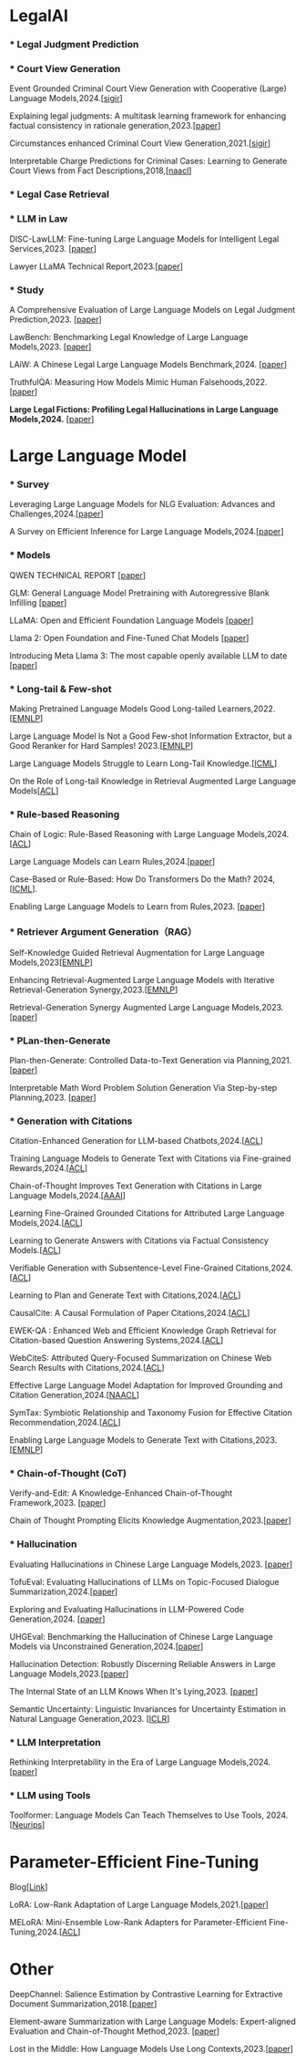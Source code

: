 
# LegalAI

### * Legal Judgment Prediction

### * Court View Generation

Event Grounded Criminal Court View Generation with Cooperative (Large) Language Models,2024.[[sigir](https://arxiv.org/abs/2404.07001)]

Explaining legal judgments: A multitask learning framework for enhancing factual consistency in rationale generation,2023.[[paper](https://www.sciencedirect.com/science/article/pii/S1319157823004226)]

Circumstances enhanced Criminal Court View Generation,2021.[[sigir](https://dl.acm.org/doi/abs/10.1145/3404835.3462984)]

Interpretable Charge Predictions for Criminal Cases: Learning to Generate Court Views from Fact Descriptions,2018,[[naacl](https://aclanthology.org/N18-1168/)]

### * Legal Case Retrieval

### * LLM in Law

DISC-LawLLM: Fine-tuning Large Language Models for Intelligent Legal Services,2023. [[paper](https://arxiv.org/abs/2309.11325)]

Lawyer LLaMA Technical Report,2023.[[paper](https://arxiv.org/abs/2305.15062)]

### * Study

A Comprehensive Evaluation of Large Language Models on Legal Judgment Prediction,2023. [[paper](https://aclanthology.org/2023.findings-emnlp.490/)]

LawBench: Benchmarking Legal Knowledge of Large Language Models,2023. [[paper](https://arxiv.org/abs/2309.16289)]

LAiW: A Chinese Legal Large Language Models Benchmark,2024. [[paper](https://openreview.net/pdf?id=HEjqNfHCCH)]

TruthfulQA: Measuring How Models Mimic Human Falsehoods,2022. [[paper](https://aclanthology.org/2022.acl-long.229.pdf)]

**Large Legal Fictions: Profiling Legal Hallucinations in Large Language Models,2024.** [[paper](https://arxiv.org/abs/2401.01301)]

# Large Language Model

### * Survey

Leveraging Large Language Models for NLG Evaluation:
Advances and Challenges,2024.[[paper](https://arxiv.org/abs/2401.07103)]

A Survey on Efficient Inference for Large
Language Models,2024.[[paper](https://arxiv.org/abs/2404.14294)]

### * Models
QWEN TECHNICAL REPORT [[paper](https://arxiv.org/abs/2309.16609)]

GLM: General Language Model Pretraining with Autoregressive Blank Infilling [[paper](https://aclanthology.org/2022.acl-long.26.pdf)]

LLaMA: Open and Efficient Foundation Language Models [[paper](https://arxiv.org/abs/2302.13971)]

Llama 2: Open Foundation and Fine-Tuned Chat Models [[paper](https://arxiv.org/abs/2307.09288)]

Introducing Meta Llama 3: The most capable openly available LLM to date [[paper](https://ai.meta.com/blog/meta-llama-3/)]

### * Long-tail & Few-shot

Making Pretrained Language Models Good Long-tailed Learners,2022.[[EMNLP](https://aclanthology.org/2022.emnlp-main.217.pdf)]

Large Language Model Is Not a Good Few-shot Information Extractor, but a Good Reranker for Hard Samples! 2023.[[EMNLP](https://aclanthology.org/2023.findings-emnlp.710.pdf)]

Large Language Models Struggle to Learn Long-Tail Knowledge.[[ICML](https://proceedings.mlr.press/v202/kandpal23a/kandpal23a.pdf)]

On the Role of Long-tail Knowledge in Retrieval Augmented Large Language Models[[ACL](https://aclanthology.org/2024.acl-short.12.pdf)]


### * Rule-based Reasoning

Chain of Logic: Rule-Based Reasoning with Large Language Models,2024.[[ACL](https://aclanthology.org/2024.findings-acl.159.pdf)]

Large Language Models can Learn Rules,2024.[[paper](https://arxiv.org/abs/2310.07064)]

Case-Based or Rule-Based: How Do Transformers Do the Math? 2024,[[ICML](https://arxiv.org/abs/2402.17709)].

Enabling Large Language Models to Learn from Rules,2023. [[paper](https://arxiv.org/pdf/2311.08883v2)]

### * Retriever Argument Generation（RAG）

Self-Knowledge Guided Retrieval Augmentation
for Large Language Models,2023[[EMNLP](https://aclanthology.org/2023.findings-emnlp.691/)]

Enhancing Retrieval-Augmented Large Language Models with Iterative Retrieval-Generation Synergy,2023.[[EMNLP](https://aclanthology.org/2023.findings-emnlp.620/)]

Retrieval-Generation Synergy Augmented Large Language Models,2023.[[paper](https://arxiv.org/abs/2310.05149)]

### * PLan-then-Generate
Plan-then-Generate: Controlled Data-to-Text Generation via Planning,2021.[[paper](https://aclanthology.org/2021.findings-emnlp.76/)]

Interpretable Math Word Problem Solution Generation
Via Step-by-step Planning,2023. [[paper](https://aclanthology.org/2023.acl-long.379/)]

### * Generation with Citations

Citation-Enhanced Generation for LLM-based Chatbots,2024.[[ACL](https://aclanthology.org/2024.acl-long.79)]

Training Language Models to Generate Text with Citations via Fine-grained Rewards,2024.[[ACL](https://arxiv.org/pdf/2402.04315)]

Chain-of-Thought Improves Text Generation with Citations in Large Language Models,2024.[[AAAI](https://ojs.aaai.org/index.php/AAAI/article/view/29794)]

Learning Fine-Grained Grounded Citations for Attributed Large Language Models,2024.[[ACL](https://aclanthology.org/2024.findings-acl.920)]

Learning to Generate Answers with Citations via Factual Consistency Models.[[ACL](https://doi.org/10.18653/v1/2024.acl-long.641)]

Verifiable Generation with Subsentence-Level Fine-Grained Citations,2024.[[ACL](https://doi.org/10.18653/v1/2024.findings-acl.920)]

Learning to Plan and Generate Text with Citations,2024.[[ACL](https://arxiv.org/abs/2404.03381)]

CausalCite: A Causal Formulation of Paper Citations,2024.[[ACL](https://doi.org/10.18653/v1/2024.findings-acl.497)]

EWEK-QA : Enhanced Web and Efficient Knowledge Graph Retrieval for Citation-based Question Answering Systems,2024.[[ACL](https://doi.org/10.18653/v1/2024.acl-long.764)]

WebCiteS: Attributed Query-Focused Summarization on Chinese Web Search Results with Citations,2024.[[ACL](https://doi.org/10.18653/v1/2024.acl-long.806)]

Effective Large Language Model Adaptation for Improved Grounding and Citation Generation,2024.[[NAACL](https://doi.org/10.18653/v1/2024.naacl-long.346)]

SymTax: Symbiotic Relationship and Taxonomy Fusion for Effective Citation Recommendation,2024.[[ACL](https://doi.org/10.18653/v1/2024.findings-acl.533)] 

Enabling Large Language Models to Generate Text with Citations,2023.[[EMNLP](https://aclanthology.org/2023.emnlp-main.398/)]



### * Chain-of-Thought (CoT)

Verify-and-Edit: A Knowledge-Enhanced Chain-of-Thought Framework,2023. [[paper](https://aclanthology.org/2023.acl-long.320.pdf)]

Chain of Thought Prompting Elicits Knowledge Augmentation,2023.[[paper](https://aclanthology.org/2023.findings-acl.408.pdf)]

### * Hallucination

Evaluating Hallucinations in Chinese Large Language Models,2023. [[paper](https://arxiv.org/abs/2310.03368)]

TofuEval: Evaluating Hallucinations of LLMs on Topic-Focused Dialogue Summarization,2024.[[paper](https://arxiv.org/abs/2402.13249)]

Exploring and Evaluating Hallucinations in LLM-Powered Code Generation,2024. [[paper](https://arxiv.org/abs/2404.00971)]

UHGEval: Benchmarking the Hallucination of
Chinese Large Language Models via Unconstrained Generation,2024.[[paper](https://arxiv.org/abs/2311.15296)]

Hallucination Detection: Robustly Discerning Reliable Answers in Large Language Models,2023.[[paper](https://dl.acm.org/doi/pdf/10.1145/3583780.3614905)]

The Internal State of an LLM Knows When It's Lying,2023. [[paper](https://arxiv.org/abs/2304.13734)]

Semantic Uncertainty: Linguistic Invariances for Uncertainty Estimation in Natural Language Generation,2023. [[ICLR](https://openreview.net/pdf?id=VD-AYtP0dve)]


### * LLM Interpretation

Rethinking Interpretability in the Era of Large Language Models,2024.[[paper](https://arxiv.org/abs/2402.01761)]

### * LLM using Tools
Toolformer: Language Models Can Teach Themselves to Use Tools, 2024. [[Neurips](https://papers.nips.cc/paper_files/paper/2023/hash/d842425e4bf79ba039352da0f658a906-Abstract-Conference.html)]

# Parameter-Efficient Fine-Tuning

Blog[[Link](https://spaces.ac.cn/archives/9590)]

LoRA: Low-Rank Adaptation of Large Language Models,2021.[[paper](https://arxiv.org/abs/2106.09685)]

MELoRA: Mini-Ensemble Low-Rank Adapters for Parameter-Efficient Fine-Tuning,2024.[[ACL](https://aclanthology.org/2024.acl-long.168)]

# Other

DeepChannel: Salience Estimation by Contrastive Learning
for Extractive Document Summarization,2018.[[paper](https://arxiv.org/abs/1811.02394)]

Element-aware Summarization with Large Language Models:
Expert-aligned Evaluation and Chain-of-Thought Method,2023. [[paper](https://aclanthology.org/2023.acl-long.482.pdf)]

Lost in the Middle: How Language Models Use Long Contexts,2023.[[paper](https://arxiv.org/abs/2307.03172)]